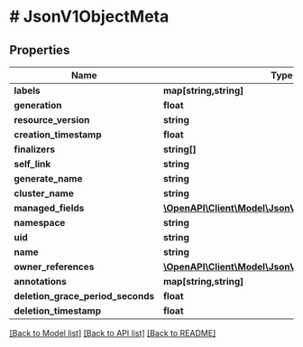 # # JsonV1ObjectMeta

## Properties

Name | Type | Description | Notes
------------ | ------------- | ------------- | -------------
**labels** | **map[string,string]** |  | [optional]
**generation** | **float** |  | [optional]
**resource_version** | **string** |  | [optional]
**creation_timestamp** | **float** |  | [optional]
**finalizers** | **string[]** |  | [optional]
**self_link** | **string** |  | [optional]
**generate_name** | **string** |  | [optional]
**cluster_name** | **string** |  | [optional]
**managed_fields** | [**\OpenAPI\Client\Model\JsonV1ManagedFieldsEntry[]**](JsonV1ManagedFieldsEntry.md) |  | [optional]
**namespace** | **string** |  | [optional]
**uid** | **string** |  | [optional]
**name** | **string** |  | [optional]
**owner_references** | [**\OpenAPI\Client\Model\JsonV1OwnerReference[]**](JsonV1OwnerReference.md) |  | [optional]
**annotations** | **map[string,string]** |  | [optional]
**deletion_grace_period_seconds** | **float** |  | [optional]
**deletion_timestamp** | **float** |  | [optional]

[[Back to Model list]](../../README.md#models) [[Back to API list]](../../README.md#endpoints) [[Back to README]](../../README.md)
